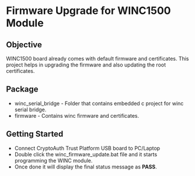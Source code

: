 # Firmware Upgrade for WINC1500 Module

## Objective
WINC1500 board already comes with default firmware and certificates.
This project helps in upgrading the firmware and also updating the root certificates.


## Package
 - winc_serial_bridge - Folder that contains embedded c project for winc serial bridge.
 - firmware - Contains winc firmware and certificates.


## Getting Started
 - Connect CryptoAuth Trust Platform USB board to PC/Laptop
 - Double click the winc_firmware_update.bat file and it starts programming the WINC module.
 - Once done it will display the final status message as **PASS**.
